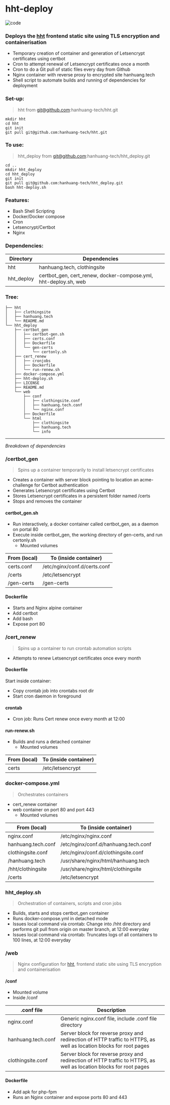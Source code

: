 # hht-deploy  
![code](https://hanhuang.tech/img/smalldeploy.png)  
  
### Deploys the [hht](https://github.com/hanhuang-tech/hht) frontend static site using TLS encryption and containerisation  
- Temporary creation of container and generation of Letsencrypt certificates using certbot  
- Cron to attempt renewal of Letsencrypt certificates once a month  
- Cron to do a Git pull of static files every day from Github  
- Nginx container with reverse proxy to encrypted site hanhuang.tech  
- Shell script to automate builds and running of dependencies for deployment  
  
### Set-up:
>hht from git@github.com:hanhuang-tech/hht.git  
```
mkdir hht  
cd hht  
git init  
git pull git@github.com:hanhuang-tech/hht.git  

```
### To use:
>hht_deploy from git@github.com:hanhuang-tech/hht_deploy.git
```
cd ..
mkdir hht_deploy  
cd hht_deploy  
git init  
git pull git@github.com:hanhuang-tech/hht_deploy.git  
bash hht-deploy.sh  
```
### Features:  
- Bash Shell Scripting  
- Docker/Docker compose  
- Cron  
- Letsencrypt/Certbot   
- Nginx  
  
### Dependencies:  
|Directory|Dependencies|  
|---------|------------|   
|hht|hanhuang.tech, clothingsite|  
|hht_deploy|certbot_gen, cert_renew, docker-compose.yml, hht-deploy.sh, web|  
  
### Tree:  
```
├── hht  
│   ├── clothingsite
│   ├── hanhuang.tech
│   └── README.md
└── hht_deploy
    ├── certbot_gen
    │   ├── certbot-gen.sh
    │   ├── certs.conf
    │   ├── Dockerfile
    │   └── gen-certs
    │       └── certonly.sh
    ├── cert_renew
    │   ├── cronjobs
    │   ├── Dockerfile
    │   └── run-renew.sh
    ├── docker-compose.yml
    ├── hht-deploy.sh
    ├── LICENSE
    ├── README.md
    └── web
        ├── conf
        │   ├── clothingsite.conf
        │   ├── hanhuang.tech.conf
        │   └── nginx.conf
        ├── Dockerfile
        └── html
            ├── clothingsite
            ├── hanhuang.tech
            └── info
```
---
_Breakdown of dependencies_  

### /certbot_gen  
>Spins up a container temporarily to install letsencrypt certificates  
- Creates a container with server block pointing to location an acme-challenge for Certbot authentication    
- Generates Letsencrypt certificates using Certbot  
- Stores Letsencrypt certificates in a persistent folder named /certs  
- Stops and removes the container  
#### certbot_gen.sh  
- Run interactively, a docker container called certbot_gen, as a daemon on portal 80  
- Execute inside certbot_gen, the working directory of gen-certs, and run certonly.sh  
	- Mounted volumes  
  
|From (local)|To (inside container)|  
|------------|---------------------|  
|certs.conf|/etc/nginx/conf.d/certs.conf|  
|/certs|/etc/letsencrypt <Persistant folder that contains generated letsencrypt certs from certonly.sh>|  
|/gen-certs|/gen-certs <Contains certonly.sh: certbot instructions to generate letsencrypt certificates. Runs inside certbot_gen container>|  
#### Dockerfile  
- Starts and Nginx alpine container  
- Add certbot  
- Add bash  
- Expose port 80  
  
### /cert_renew  
>Spins up a container to run crontab automation scripts  
- Attempts to renew Letsencrypt certificates once every month
#### Dockerfile  
Start inside container:
- Copy crontab job into crontabs root dir  
- Start cron daemon in foreground  
#### crontab
- Cron job: Runs Cert renew once every month at 12:00
#### run-renew.sh
- Builds and runs a detached container  
	- Mounted volumes  
  
|From (local)|To (inside container)|  
|------------|---------------------|  
|certs|/etc/letsencrypt|   

### docker-compose.yml
>Orchestrates containers
- cert_renew container
- web container on port 80 and port 443
	- Mounted volumes

|From (local)|To (inside container)|
|------------|---------------------|
|nginx.conf|/etc/nginx/nginx.conf|
|hanhuang.tech.conf|/etc/nginx/conf.d/hanhuang.tech.conf|
|clothingsite.conf|/etc/nginx/conf.d/clothingsite.conf|
|/hanhuang.tech|/usr/share/nginx/html/hanhuang.tech|
|/hht/clothingsite|/usr/share/nginx/html/clothingsite|
|/certs|/etc/letsencrypt|
    
### hht_deploy.sh  
>Orchestration of containers, scripts and cron jobs
- Builds, starts and stops certbot_gen container  
- Runs docker-compose.yml in detached mode  
- Issues local command via crontab: Change into /hht directory and performs git pull from origin on master branch, at 12:00 everyday  
- Issues local command via crontab: Truncates logs of all containers to 100 lines, at 12:00 everyday  
  
### /web  
>Nginx configuration for [hht](https://github.com/hanhuang-tech/hht), frontend static site using TLS encryption and containerisation  
  
#### /conf    
- Mounted volume
- Inside /conf 
  
|.conf file|Description|  
|----------|-----------|  
|nginx.conf|Generic nginx.conf file, include .conf file directory|  
|hanhuang.tech.conf|Server block for reverse proxy and redirection of HTTP traffic to HTTPS, as well as location blocks for root pages|  
|clothingsite.conf|Server block for reverse proxy and redirection of HTTP traffic to HTTPS, as well as location blocks for root pages|  
  
#### Dockerfile  
- Add apk for php-fpm
- Runs an Nginx container and expose ports 80 and 443  
